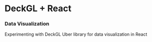 # DeckGL + React #

### Data Visualization ###

Experimenting with DeckGL Uber library for data visualization in React
